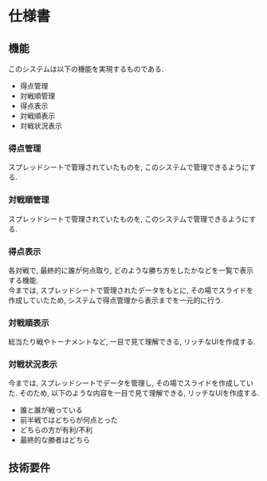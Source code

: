 # 仕様書

## 機能
このシステムは以下の機能を実現するものである.
- 得点管理
- 対戦順管理
- 得点表示
- 対戦順表示
- 対戦状況表示

### 得点管理
スプレッドシートで管理されていたものを, このシステムで管理できるようにする.

### 対戦順管理
スプレッドシートで管理されていたものを, このシステムで管理できるようにする.

### 得点表示
各対戦で, 最終的に誰が何点取り, どのような勝ち方をしたかなどを一覧で表示する機能.  
今までは, スプレッドシートで管理されたデータをもとに, その場でスライドを作成していたため, 
システムで得点管理から表示までを一元的に行う.

### 対戦順表示
総当たり戦やトーナメントなど, 一目で見て理解できる, リッチなUIを作成する.


### 対戦状況表示
今までは, スプレッドシートでデータを管理し, その場でスライドを作成していた.
そのため, 以下のような内容を一目で見て理解できる, リッチなUIを作成する.
- 誰と誰が戦っている  
- 前半戦ではどちらが何点とった  
- どちらの方が有利/不利  
- 最終的な勝者はどちら

## 技術要件

